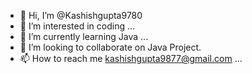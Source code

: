 - 👋 Hi, I’m @Kashishgupta9780
- 👀 I’m interested in coding ...
- 🌱 I’m currently learning Java ...
- 💞️ I’m looking to collaborate on Java Project.
- 📫 How to reach me kashishgupta9877@gmail.com ...

<!---
Kashishgupta9780/Kashishgupta9780 is a ✨ special ✨ repository because its `README.md` (this file) appears on your GitHub profile.
You can click the Preview link to take a look at your changes.
--->
